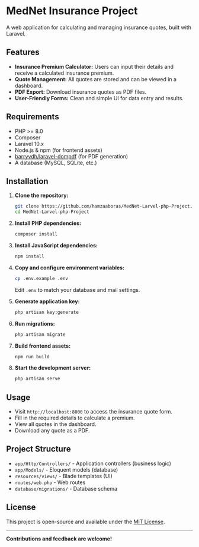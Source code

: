 # MedNet Insurance Project

A web application for calculating and managing insurance quotes, built with Laravel.

## Features

- **Insurance Premium Calculator:** Users can input their details and receive a calculated insurance premium.
- **Quote Management:** All quotes are stored and can be viewed in a dashboard.
- **PDF Export:** Download insurance quotes as PDF files.
- **User-Friendly Forms:** Clean and simple UI for data entry and results.

## Requirements

- PHP >= 8.0
- Composer
- Laravel 10.x
- Node.js & npm (for frontend assets)
- [barryvdh/laravel-dompdf](https://github.com/barryvdh/laravel-dompdf) (for PDF generation)
- A database (MySQL, SQLite, etc.)

## Installation

1. **Clone the repository:**
   ```sh
   git clone https://github.com/hamzaaboras/MedNet-Larvel-php-Project.git
   cd MedNet-Larvel-php-Project
   ```

2. **Install PHP dependencies:**
   ```sh
   composer install
   ```

3. **Install JavaScript dependencies:**
   ```sh
   npm install
   ```

4. **Copy and configure environment variables:**
   ```sh
   cp .env.example .env
   ```
   Edit `.env` to match your database and mail settings.

5. **Generate application key:**
   ```sh
   php artisan key:generate
   ```

6. **Run migrations:**
   ```sh
   php artisan migrate
   ```

7. **Build frontend assets:**
   ```sh
   npm run build
   ```

8. **Start the development server:**
   ```sh
   php artisan serve
   ```

## Usage

- Visit `http://localhost:8000` to access the insurance quote form.
- Fill in the required details to calculate a premium.
- View all quotes in the dashboard.
- Download any quote as a PDF.

## Project Structure

- `app/Http/Controllers/` - Application controllers (business logic)
- `app/Models/` - Eloquent models (database)
- `resources/views/` - Blade templates (UI)
- `routes/web.php` - Web routes
- `database/migrations/` - Database schema

## License

This project is open-source and available under the [MIT License](LICENSE).

---

**Contributions and feedback are welcome!**